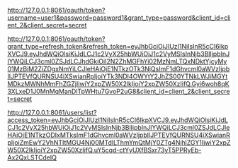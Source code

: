 http://127.0.0.1:8061/oauth/token?username=user1&password=password1&grant_type=password&client_id=client_2&client_secret=secret


 http://127.0.0.1:8061/oauth/token?grant_type=refresh_token&refresh_token=eyJhbGciOiJIUzI1NiIsInR5cCI6IkpXVCJ9.eyJhdWQiOlsiKiJdLCJ1c2VyX25hbWUiOiJ1c2VyMSIsInNjb3BlIjpbInJlYWQiLCJ3cml0ZSJdLCJhdGkiOiI2N2ZhMGFhYi02MzNmLTQxNDktYjcyMy01MzBiM2ZiZDgxNmYiLCJleHAiOjE1NTkzOTk3NjQsImF1dGhvcml0aWVzIjpbIlJPTEVfQURNSU4iXSwianRpIjoiYTk3NDI4OWYtY2JhZS00YTNkLWJiMGYtMDkzMWNhMmFhZGZjIiwiY2xpZW50X2lkIjoiY2xpZW50XzIifQ.Gyi6woh8qK3XLxeD1J0MnMqManDlTpWHtu7GvoP2uG8&client_id=client_2&client_secret=secret

http://127.0.0.1:8061/users/list?access_token=eyJhbGciOiJIUzI1NiIsInR5cCI6IkpXVCJ9.eyJhdWQiOlsiKiJdLCJ1c2VyX25hbWUiOiJ1c2VyMSIsInNjb3BlIjpbInJlYWQiLCJ3cml0ZSJdLCJleHAiOjE1NTkzODIxMTksImF1dGhvcml0aWVzIjpbIlJPTEVfQURNSU4iXSwianRpIjoiZmEwY2VhNTItMGU4Ni00MTdlLThmYmQtMjY0ZTg4NjhlZGY1IiwiY2xpZW50X2lkIjoiY2xpZW50XzIifQ.uY5cqd-ctYyUXfBSxr73yT5PPRyEb-Ax2QxLSTCdeIQ